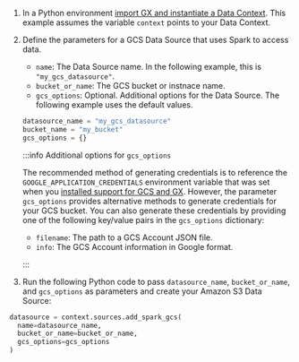 
1. In a Python environment [import GX and instantiate a Data Context](core/installation_and_setup/manage_data_contexts.md).  This example assumes the variable `context` points to your Data Context.

2. Define the parameters for a GCS Data Source that uses Spark to access data.

    - `name`: The Data Source name.  In the following example, this is `"my_gcs_datasource"`.
    - `bucket_or_name`: The GCS bucket or instnace name.
    - `gcs_options`: Optional.  Additional options for the Data Source.  The following example uses the default values.
    
    ```python title="Python"
    datasource_name = "my_gcs_datasource"
    bucket_name = "my_bucket"
    gcs_options = {}
    ```

   :::info Additional options for `gcs_options`
   
   The recommended method of generating credentials is to reference the `GOOGLE_APPLICATION_CREDENTIALS` environment variable that was set when you [installed support for GCS and GX](/core/installation_and_setup/additional_dependencies/google_cloud_storage.md).  However, the parameter `gcs_options` provides alternative methods to generate credentials for your GCS bucket.  You can also generate these credentials by providing one of the following key/value pairs in the `gcs_options` dictionary:

    - `filename`: The path to a GCS Account JSON file.
    - `info`: The GCS Account information in Google format.

    :::

4. Run the following Python code to pass `datasource_name`, `bucket_or_name`, and `gcs_options` as parameters and create your Amazon S3 Data Source:

  ```python title="Python"
datasource = context.sources.add_spark_gcs(
    name=datasource_name,
    bucket_or_name=bucket_or_name,
    gcs_options=gcs_options
) 
  ```
